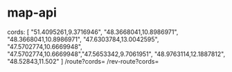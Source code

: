 # map-api
cords: [ "51.4095261,9.3716946", "48.3668041,10.8986971", "48.3668041,10.8986971", "47.6303784,13.0042595", "47.5702774,10.6669948", "47.5702774,10.6669948","47.5653342,9.7061951", "48.9763114,12.1887812", "48.52843,11.502" ]
/route?cords=
/rev-route?cords=
